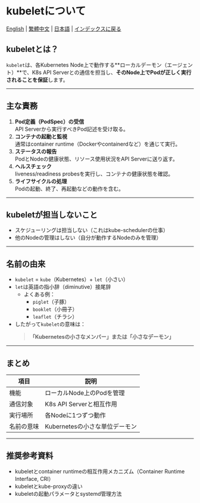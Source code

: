 # kubeletについて

[English](../en/37_about_kubelet.md) | [繁體中文](../zh-tw/37_about_kubelet.md) | [日本語](../ja/37_about_kubelet.md) | [インデックスに戻る](../README.md)

## kubeletとは？
`kubelet`は、各Kubernetes Node上で動作する**ローカルデーモン（エージェント）**で、K8s API Serverとの通信を担当し、**そのNode上でPodが正しく実行されることを保証**します。

---

## 主な責務
1. **Pod定義（PodSpec）の受信**  
   API Serverから実行すべきPod記述を受け取る。
2. **コンテナの起動と監視**  
   通常はcontainer runtime（Dockerやcontainerdなど）を通じて実行。
3. **ステータスの報告**  
   PodとNodeの健康状態、リソース使用状況をAPI Serverに送り返す。
4. **ヘルスチェック**  
   liveness/readiness probesを実行し、コンテナの健康状態を確認。
5. **ライフサイクルの処理**  
   Podの起動、終了、再起動などの動作を含む。

---

## kubeletが担当しないこと
- スケジューリングは担当しない（これはkube-schedulerの仕事）
- 他のNodeの管理はしない（自分が動作するNodeのみを管理）

---

## 名前の由来
- `kubelet` = `kube`（Kubernetes）+ `let`（小さい）
- `let`は英語の指小辞（diminutive）接尾辞
  - よくある例：
    - `piglet`（子豚）
    - `booklet`（小冊子）
    - `leaflet`（チラシ）
- したがって`kubelet`の意味は：
  > **「Kubernetesの小さなメンバー」または「小さなデーモン」**

---

## まとめ
| 項目 | 説明 |
|------|------|
| 機能 | ローカルNode上のPodを管理 |
| 通信対象 | K8s API Serverと相互作用 |
| 実行場所 | 各Nodeに1つずつ動作 |
| 名前の意味 | Kubernetesの小さな単位デーモン |

---

## 推奨参考資料
- kubeletとcontainer runtimeの相互作用メカニズム（Container Runtime Interface, CRI）
- kubeletとkube-proxyの違い
- kubeletの起動パラメータとsystemd管理方法